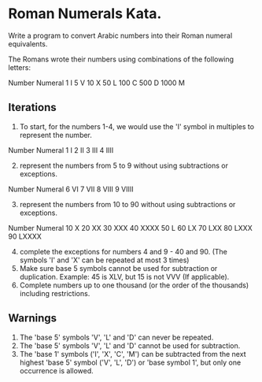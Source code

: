 # Roman Numerals Kata.

Write a program to convert Arabic numbers into their Roman numeral equivalents.

The Romans wrote their numbers using combinations of the following letters:

Number	Numeral
1	I
5	V
10	X
50	L
100	C
500	D
1000	M

## Iterations

1. To start, for the numbers 1-4, we would use the 'I' symbol in multiples to represent the number.

Number	Numeral
1	I
2	II
3	III
4	IIII

2. represent the numbers from 5 to 9 without using subtractions or exceptions.

Number	Numeral
6	VI
7	VII
8	VIII
9	VIIII

3. represent the numbers from 10 to 90 without using subtractions or exceptions.

Number	Numeral
10	X
20	XX
30	XXX
40	XXXX
50	L
60	LX
70	LXX
80	LXXX
90	LXXXX

4. complete the exceptions for numbers 4 and 9 - 40 and 90. (The symbols 'I' and 'X' can be repeated at most 3 times)
5. Make sure base 5 symbols cannot be used for subtraction or duplication. Example: 45 is XLV, but 15 is not VVV (If applicable).
6. Complete numbers up to one thousand (or the order of the thousands) including restrictions.

## Warnings

1. The 'base 5' symbols 'V', 'L' and 'D' can never be repeated.
2. The 'base 5' symbols 'V', 'L' and 'D' cannot be used for subtraction.
3. The 'base 1' symbols ('I', 'X', 'C', 'M') can be subtracted from the next highest 'base 5' symbol ('V', 'L', 'D') or 'base symbol 1', but only one occurrence is allowed.



